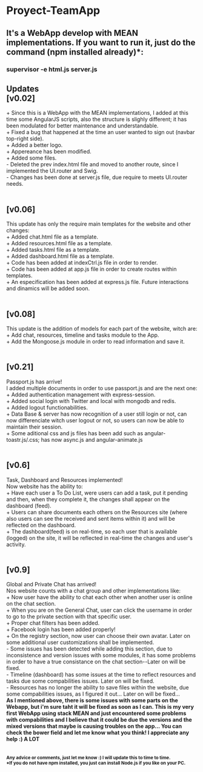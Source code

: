 # Proyect-TeamApp

<h2>It's a WebApp develop with MEAN implementations. If you want to run it, just do the command (npm installed already)*:</h2>
<h3><stronger>supervisor -e html.js server.js</stronger></h3>

<h2>Updates<br>
[v0.02]</h2>
+ Since this is a WebApp with the MEAN implementations, I added at this time some AngularJS scripts, also the structure is slighly different; it has been modulated for better maintenance and understandable.<br>
+ Fixed a bug that happened at the time an user wanted to sign out (navbar top-right side).<br>
+ Added a better logo.<br>
+ Appereance has been modified.<br>
+ Added some files.<br>
- Deleted the prev index.html file and moved to another route, since I implemented the UI.router and Swig.<br>
- Changes has been done at server.js file, due require to meets UI.router needs.<br>
<br>
<h2>[v0.06]</h2>
This update has only the require main templates for the website and other changes:<br>
+ Added chat.html file as a template.<br>
+ Added resources.html file as a template.<br>
+ Added tasks.html file as a template.<br>
+ Added dashboard.html file as a template.<br>
+ Code has been added at indexCtrl.js file in order to render.<br>
+ Code has been added at app.js file in order to create routes within templates.<br>
+ An especification has been added at express.js file.
Future interactions and dinamics will be added soon.<br>
<br>
<h2>[v0.08]</h2>
This update is the addition of models for each part of the website, witch are:<br>
+ Add chat, resources, timeline and tasks module to the App.<br>
+ Add the Mongoose.js module in order to read information and save it.<br>
<br>
<h2>[v0.21]</h2>
Passport.js has arrive!<br>
I added multiple documents in order to use passport.js and are the next one:<br>
+ Added authentication management with express-session.<br>
+ Added social login with Twitter and local with mongodb and redis.<br>
+ Added logout functionabilities.<br>
+ Data Base & server has now recognition of a user still login or not, can now differenciate witch user logout or not, so users can now be able to maintain their session.<br>
+ Some aditional css and js files has been add such as angular-toastr.js/.css; has now async.js and angular-animate.js<br>
<br>
<h2>[v0.6]</h2>
Task, Dashboard and Resources implemented!<br>
Now website has the ability to:<br>
+ Have each user a To Do List, were users can add a task, put it pending and then, when they complete it, the changes shall appear on the dashboard (feed).<br>
+ Users can share documents each others on the Resources site (where also users can see the received and sent items within it) and will be reflected on the dashboard. <br>
+ The dashboard(feed) is on real-time, so each user that is available (logged) on the site, it will be reflected in real-time the changes and user's activity.<br>
<br>
<h2>[v0.9]</h2>
Global and Private Chat has arrived!<br>
Nos website counts with a chat group and other implementations like:<br>
+ Now user have the ability to chat each other when another user is online on the chat section.<br>
+ When you are on the General Chat, user can click the username in order to go to the private section with that specific user.<br>
+ Proper chat filters has been added.<br>
+ Facebook login has been added properly!<br>
+ On the registry section, now user can choose their own avatar. Later on some additional user customizations shall be implemented.<br>
- Some issues has been detected while adding this section, due to inconsistence and version issues with some modules, it has some problems in order to have a true consistance on the chat section--Later on will be fixed.<br>
- Timeline (dashboard) has some issues at the time to reflect resources and tasks due some compabilities issues. Later on will be fixed.<br>
- Resources has no longer the ability to save files within the website, due some compabilities issues, as I figured it out... Later on will be fixed... <br>
<strong>As I mentioned above, there is some issues with some parts on the Webapp, but i'm sure taht it will be fixed as soon as I can. This is my very first WebApp using stack MEAN and just encountered some problems with compabilities and I believe that it could be due the versions and the mixed versions that maybe is causing troubles on the app... You can check the bower field and let me know what you think! I appreciate any help :) A LOT</strong>
<br>
<br>
<br>
<strong><small>Any advice or comments, just let me know :) I will update this to time to time.<br>
*If you do not have npm installed, you just can install Node.js if you like on your PC.</small></strong>
